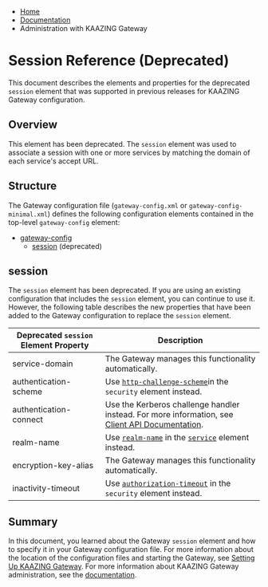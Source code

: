 -   [Home](../../index.md)
-   [Documentation](../index.md)
-   Administration with KAAZING Gateway

Session Reference (Deprecated) 
=====================================================

This document describes the elements and properties for the deprecated `session` element that was supported in previous releases for KAAZING Gateway configuration.

<a name="configuring"></a>Overview
----------------------------------

This element has been deprecated. The `session` element was used to associate a session with one or more services by matching the domain of each service's accept URL.

<a name="descelements"></a>Structure
------------------------------------

The Gateway configuration file (`gateway-config.xml` or `gateway-config-minimal.xml`) defines the following configuration elements contained in the top-level `gateway-config` element:

-   [gateway-config](r_conf_gwconfig.md)
    -   [session](#session) (deprecated)

<a name="session"></a>session
-----------------------------

The `session` element has been deprecated. If you are using an existing configuration that includes the `session` element, you can continue to use it. However, the following table describes the new properties that have been added to the Gateway configuration to replace the `session` element.

| Deprecated `session` Element Property | Description                                                                                                                 |
|---------------------------------------|-----------------------------------------------------------------------------------------------------------------------------|
| service-domain                        | The Gateway manages this functionality automatically.                                                                |
| authentication-scheme                 | Use [`http-challenge-scheme`](r_conf_security.md#challenge_scheme)in the `security` element instead.                      |
| authentication-connect                | Use the Kerberos challenge handler instead. For more information, see [Client API Documentation](../index.md#api_topics). |
| realm-name                            | Use [`realm-name`](r_conf_service.md#realm-name) in the [`service`](r_conf_service.md) element instead.                 |
| encryption-key-alias                  | The Gateway manages this functionality automatically.                                                                |
| inactivity-timeout                    | Use [`authorization-timeout`](r_conf_security.md#auth_timeout) in the `security` element instead.                         |

Summary
-------

In this document, you learned about the Gateway `session` element and how to specify it in your Gateway configuration file. For more information about the location of the configuration files and starting the Gateway, see [Setting Up KAAZING Gateway](../about/setup-guide.md). For more information about KAAZING Gateway administration, see the [documentation](../index.md).

</div>

